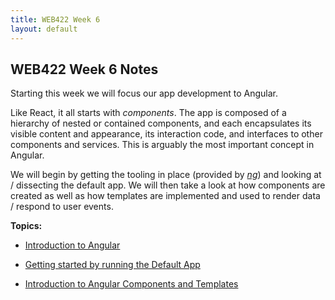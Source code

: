 ```yaml
---
title: WEB422 Week 6
layout: default
---
```


## WEB422 Week 6 Notes

Starting this week we will focus our app development to Angular.

Like React, it all starts with *components*. The app is composed of a hierarchy of nested or contained components, and each encapsulates its visible content and appearance, its interaction code, and interfaces to other components and services. This is arguably the most important concept in Angular. 

We will begin by getting the tooling in place (provided by [*ng*](https://cli.angular.io/)) and looking at / dissecting the default app.  We will then take a look at how components are created as well as how templates are implemented and used to render data / respond to user events.

**Topics:**

* [Introduction to Angular](angular-intro)

* [Getting started by running the Default App](angular-get-started)

* [Introduction to Angular Components and Templates](angular-components-1)

<br>
